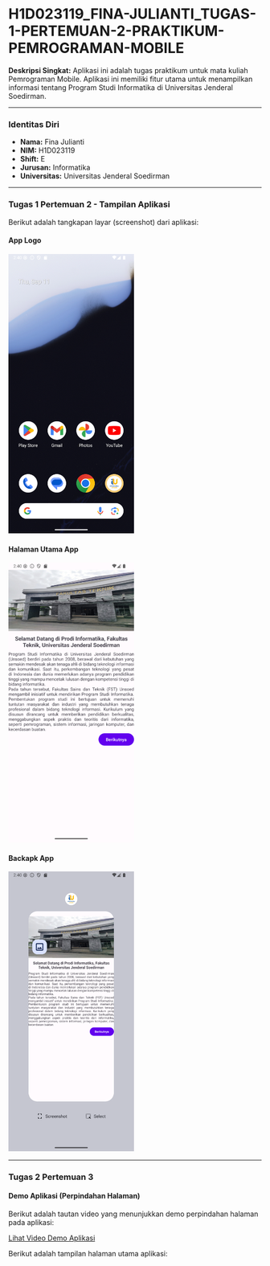 # H1D023119_FINA-JULIANTI_TUGAS-1-PERTEMUAN-2-PRAKTIKUM-PEMROGRAMAN-MOBILE

**Deskripsi Singkat:**
Aplikasi ini adalah tugas praktikum untuk mata kuliah Pemrograman Mobile. Aplikasi ini memiliki fitur utama untuk menampilkan informasi tentang Program Studi Informatika di Universitas Jenderal Soedirman.

---

### Identitas Diri

- **Nama:** Fina Julianti
- **NIM:** H1D023119
- **Shift:** E
- **Jurusan:** Informatika
- **Universitas:** Universitas Jenderal Soedirman

---

### Tugas 1 Pertemuan 2 - Tampilan Aplikasi

Berikut adalah tangkapan layar (screenshot) dari aplikasi:

#### App Logo
<img src="https://github.com/finadio/H1D023119_FINA-JULIANTI_TUGAS-1-PERTEMUAN-2-PRAKTIKUM-PEMROGRAMAN-MOBILE/blob/main/app/src/main/res/drawable/applogo.png?raw=true" width="250">

#### Halaman Utama App
<img src="https://github.com/finadio/H1D023119_FINA-JULIANTI_TUGAS-1-PERTEMUAN-2-PRAKTIKUM-PEMROGRAMAN-MOBILE/blob/main/app/src/main/res/drawable/halamanutama.png?raw=true" width="250">

#### Backapk App
<img src="https://github.com/finadio/H1D023119_FINA-JULIANTI_TUGAS-1-PERTEMUAN-2-PRAKTIKUM-PEMROGRAMAN-MOBILE/blob/main/app/src/main/res/drawable/backapp.png?raw=true" width="250">

---

### Tugas 2 Pertemuan 3

#### Demo Aplikasi (Perpindahan Halaman)

Berikut adalah tautan video yang menunjukkan demo perpindahan halaman pada aplikasi:

[Lihat Video Demo Aplikasi](https://github.com/finadio/H1D023119_FINA-JULIANTI_TUGAS-1-PERTEMUAN-2-PRAKTIKUM-PEMROGRAMAN-MOBILE/blob/main/app/src/main/res/drawable/record_demo.mp4)

Berikut adalah tampilan halaman utama aplikasi:
